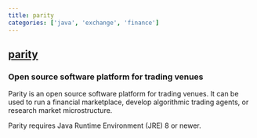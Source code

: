 ```yaml
---
title: parity
categories: ['java', 'exchange', 'finance']
---
```

## [parity](https://github.com/paritytrading/parity)

### Open source software platform for trading venues


Parity is an open source software platform for trading venues. It can be
used to run a financial marketplace, develop algorithmic trading agents,
or research market microstructure.

Parity requires Java Runtime Environment (JRE) 8 or newer.
